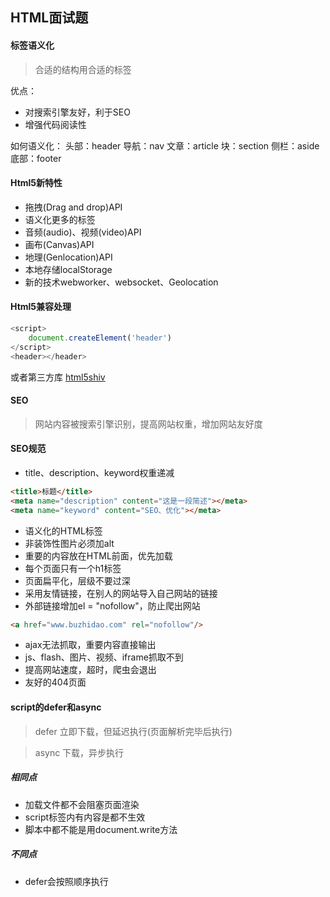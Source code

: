 ## HTML面试题
#### 标签语义化
> 合适的结构用合适的标签

优点：
- 对搜索引擎友好，利于SEO
- 增强代码阅读性

如何语义化：
头部：header  导航：nav  文章：article  块：section  侧栏：aside  底部：footer

#### Html5新特性
- 拖拽(Drag and drop)API
- 语义化更多的标签
- 音频(audio)、视频(video)API
- 画布(Canvas)API
- 地理(Genlocation)API
- 本地存储localStorage
- 新的技术webworker、websocket、Geolocation

#### Html5兼容处理

```javascript
<script>
    document.createElement('header')
</script>
<header></header>
```
或者第三方库
[html5shiv](https://github.com/aFarkas/html5shiv/blob/master/src/html5shiv.js)

#### SEO
> 网站内容被搜索引擎识别，提高网站权重，增加网站友好度

#### SEO规范
- title、description、keyword权重递减
```html
<title>标题</title>
<meta name="description" content="这是一段简述"></meta>
<meta name="keyword" content="SEO、优化"></meta>
```
- 语义化的HTML标签
- 非装饰性图片必须加alt
- 重要的内容放在HTML前面，优先加载
- 每个页面只有一个h1标签
- 页面扁平化，层级不要过深
- 采用友情链接，在别人的网站导入自己网站的链接
- 外部链接增加el = "nofollow"，防止爬出网站
```html
<a href="www.buzhidao.com" rel="nofollow"/>
```
- ajax无法抓取，重要内容直接输出
- js、flash、图片、视频、iframe抓取不到
- 提高网站速度，超时，爬虫会退出
- 友好的404页面

#### script的defer和async
> defer 立即下载，但延迟执行(页面解析完毕后执行)

> async 下载，异步执行

##### 相同点
- 加载文件都不会阻塞页面渲染
- script标签内有内容是都不生效
- 脚本中都不能是用document.write方法

##### 不同点
- defer会按照顺序执行